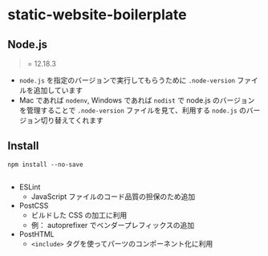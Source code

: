 # static-website-boilerplate

## Node.js

> = 12.18.3

- `node.js` を指定のバージョンで実行してもらうために `.node-version` ファイルを追加しています
- Mac であれば `nodenv`, Windows であれば `nodist` で node.js のバージョンを管理することで `.node-version` ファイルを見て、利用する `node.js` のバージョン切り替えてくれます

## Install

```
npm install --no-save
```

##

- ESLint
  - JavaScript ファイルのコード品質の担保のため追加
- PostCSS
  - ビルドした CSS の加工に利用
  - 例： autoprefixer でベンダープレフィックスの追加
- PostHTML
  - `<include>` タグを使ってパーツのコンポーネント化に利用
